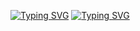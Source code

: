 [![Typing SVG](https://readme-typing-svg.herokuapp.com?lines=Welcome+to+my+github+account)](https://git.io/typing-svg)
[![Typing SVG](https://readme-typing-svg.herokuapp.com?color=B9F738&background=C9FF2D00&lines=hi+%2C;I+am+Gaurav+Punetha+a+Student+of+Dit)](https://git.io/typing-svg)
